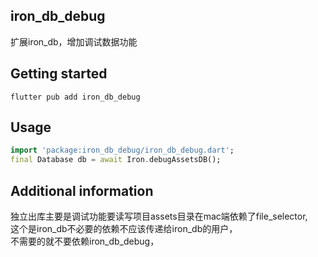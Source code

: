 ## iron_db_debug

扩展iron_db，增加调试数据功能

## Getting started

```shell
flutter pub add iron_db_debug
```

## Usage

```dart
import 'package:iron_db_debug/iron_db_debug.dart';
final Database db = await Iron.debugAssetsDB();
```

## Additional information

独立出库主要是调试功能要读写项目assets目录在mac端依赖了file_selector,   
这个是iron_db不必要的依赖不应该传递给iron_db的用户，  
不需要的就不要依赖iron_db_debug，  
